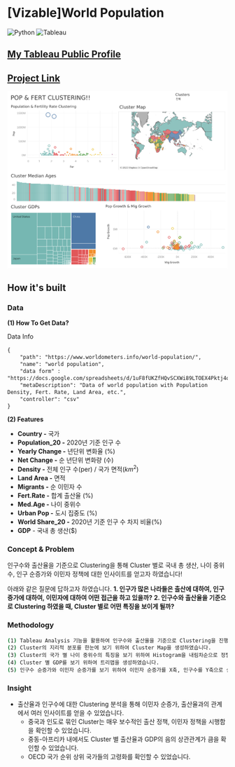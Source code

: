 # [Vizable]World Population

<img alt="Python" src ="https://img.shields.io/badge/Python-3776AB.svg?&style=for-the-badge&logo=Python&logoColor=white"/>
<img alt="Tableau" src ="https://img.shields.io/badge/Tableau-E97627.svg?&style=for-the-badge&logo=Tableau&logoColor=white"/>

## [My Tableau Public Profile](https://public.tableau.com/app/profile/.67511519/)

## [Project Link](https://public.tableau.com/views/VizableWorldPopulation_JH/1_1?:language=ko-KR&:display_count=n&:origin=viz_share_link)
![]([Vizable]World_Population.png)

## How it's built

### Data

**(1) How To Get Data?**

Data Info
```
{
    "path": "https://www.worldometers.info/world-population/",
    "name": "world population",
    "data form" : "https://docs.google.com/spreadsheets/d/1uF8fUKZfHQvSCXWi89LTOEX4Pktj4qE1FocQbg5hRw4/edit#gid=0"
    "metaDescription": "Data of world population with Population Density, Fert. Rate, Land Area, etc.",
    "controller": "csv"
}
```
**(2) Features**
- **Country -** 국가
- **Population_20 -** 2020년 기준 인구 수
- **Yearly Change -** 년단위 변화율 (%)
- **Net Change -** 순 년단위 변화량 (수)
- **Density -** 전체 인구 수(per) / 국가 면적($km^2$)
- **Land Area -** 면적
- **Migrants -** 순 이민자 수
- **Fert.Rate -** 합계 출산율 (%)
- **Med.Age -** 나이 중위수
- **Urban Pop -** 도시 집중도 (%)
- **World Share_20 -** 2020년 기준 인구 수 차지 비율(%)
- **GDP** - 국내 총 생산($)

### Concept & Problem

인구수와 출산율을 기준으로 Clustering을 통해 Cluster 별로 국내 총 생산, 나이 중위수, 인구 순증가와 이민자 정책에 대한 인사이트를 얻고자 하였습니다! 

아래와 같은 질문에 답하고자 하였습니다.
**1. 인구가 많은 나라들은 출산에 대하여, 인구 증가에 대하여, 이민자에 대하여 어떤 접근을 하고 있을까?**
**2. 인구수와 출산율을 기준으로 Clustering 하였을 때, Cluster 별로 어떤 특징을 보이게 될까?**

### Methodology
``` bash
(1) Tableau Analysis 기능을 활용하여 인구수와 출산율을 기준으로 Clustering을 진행하였습니다.
(2) Cluster의 지리적 분포를 한눈에 보기 위하여 Cluster Map을 생성하였습니다.
(3) Cluster의 국가 별 나이 중위수의 특징을 보기 위하여 Histogram을 내림차순으로 정렬하였습니다.
(4) Cluster 별 GDP를 보기 위하여 트리맵을 생성하였습니다.
(5) 인구수 순증가와 이민자 순증가를 보기 위하여 이민자 순증가를 X축, 인구수를 Y축으로 설정하여 Scatter Plot을 생성하였습니다.
```
### Insight
- 출산율과 인구수에 대한 Clustering 분석을 통해 이민자 순증가, 출산율과의 관계에서 여러 인사이트를 얻을 수 있었습니다.
    - 중국과 인도로 묶인 Cluster는 매우 보수적인 출산 정책, 이민자 정책을 시행함을 확인할 수 있었습니다.
    - 중동-아프리카 내에서도 Cluster 별 출산율과 GDP의 음의 상관관계가 큼을 확인할 수 있었습니다.
    - OECD 국가 순위 상위 국가들의 고령화를 확인할 수 있었습니다.


